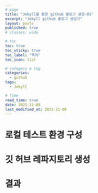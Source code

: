 ```yaml
---
# page
title: "Jekyll를 통한 github 블로그 생성-01"
excerpt: "Jekyll github 블로그 생성기"
layout: posts
published: true
# classes: wide

# toc
toc: true 
toc_sticky: true 
toc_label: "목차"
toc_icon: list

# category & tag
categories:
  - github
tags: 
  - Jekyll

# Time
read_time: true
date: 2021-11-08 
last_modified_at: 2021-11-08 
---
```


# 로컬 테스트 환경 구성 
 
# 깃 허브 레파지토리 생성 

# 결과